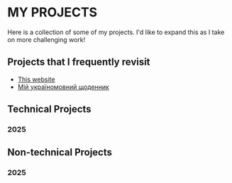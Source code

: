 # MY PROJECTS

Here is a collection of some of my projects. I'd like to expand this as I take on more challenging work!

## Projects that I frequently revisit
- [This website](../about.md)
- [Мій україномовний щоденник](ukrainian-diary.md)


## Technical Projects

### 2025

## Non-technical Projects

### 2025
